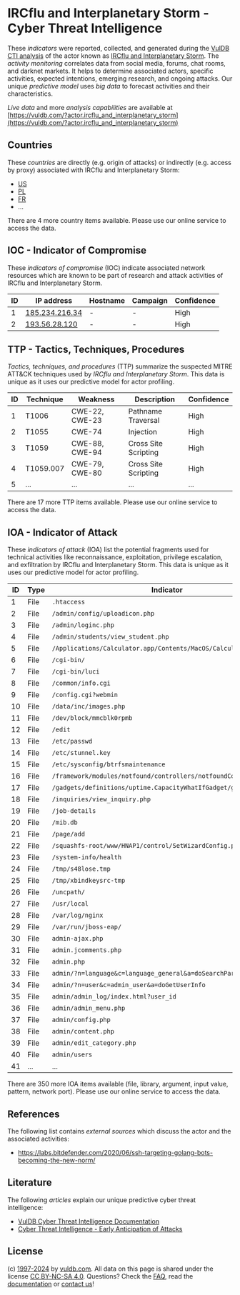 # IRCflu and Interplanetary Storm - Cyber Threat Intelligence

These _indicators_ were reported, collected, and generated during the [VulDB CTI analysis](https://vuldb.com/?kb.cti) of the actor known as [IRCflu and Interplanetary Storm](https://vuldb.com/?actor.ircflu_and_interplanetary_storm). The _activity monitoring_ correlates data from social media, forums, chat rooms, and darknet markets. It helps to determine associated actors, specific activities, expected intentions, emerging research, and ongoing attacks. Our unique _predictive model_ uses _big data_ to forecast activities and their characteristics.

_Live data_ and more _analysis capabilities_ are available at [https://vuldb.com/?actor.ircflu_and_interplanetary_storm](https://vuldb.com/?actor.ircflu_and_interplanetary_storm)

## Countries

These _countries_ are directly (e.g. origin of attacks) or indirectly (e.g. access by proxy) associated with IRCflu and Interplanetary Storm:

* [US](https://vuldb.com/?country.us)
* [PL](https://vuldb.com/?country.pl)
* [FR](https://vuldb.com/?country.fr)
* ...

There are 4 more country items available. Please use our online service to access the data.

## IOC - Indicator of Compromise

These _indicators of compromise_ (IOC) indicate associated network resources which are known to be part of research and attack activities of IRCflu and Interplanetary Storm.

ID | IP address | Hostname | Campaign | Confidence
-- | ---------- | -------- | -------- | ----------
1 | [185.234.216.34](https://vuldb.com/?ip.185.234.216.34) | - | - | High
2 | [193.56.28.120](https://vuldb.com/?ip.193.56.28.120) | - | - | High

## TTP - Tactics, Techniques, Procedures

_Tactics, techniques, and procedures_ (TTP) summarize the suspected MITRE ATT&CK techniques used by _IRCflu and Interplanetary Storm_. This data is unique as it uses our predictive model for actor profiling.

ID | Technique | Weakness | Description | Confidence
-- | --------- | -------- | ----------- | ----------
1 | T1006 | CWE-22, CWE-23 | Pathname Traversal | High
2 | T1055 | CWE-74 | Injection | High
3 | T1059 | CWE-88, CWE-94 | Cross Site Scripting | High
4 | T1059.007 | CWE-79, CWE-80 | Cross Site Scripting | High
5 | ... | ... | ... | ...

There are 17 more TTP items available. Please use our online service to access the data.

## IOA - Indicator of Attack

These _indicators of attack_ (IOA) list the potential fragments used for technical activities like reconnaissance, exploitation, privilege escalation, and exfiltration by IRCflu and Interplanetary Storm. This data is unique as it uses our predictive model for actor profiling.

ID | Type | Indicator | Confidence
-- | ---- | --------- | ----------
1 | File | `.htaccess` | Medium
2 | File | `/admin/config/uploadicon.php` | High
3 | File | `/admin/loginc.php` | High
4 | File | `/admin/students/view_student.php` | High
5 | File | `/Applications/Calculator.app/Contents/MacOS/Calculator` | High
6 | File | `/cgi-bin/` | Medium
7 | File | `/cgi-bin/luci` | High
8 | File | `/common/info.cgi` | High
9 | File | `/config.cgi?webmin` | High
10 | File | `/data/inc/images.php` | High
11 | File | `/dev/block/mmcblk0rpmb` | High
12 | File | `/edit` | Low
13 | File | `/etc/passwd` | Medium
14 | File | `/etc/stunnel.key` | High
15 | File | `/etc/sysconfig/btrfsmaintenance` | High
16 | File | `/framework/modules/notfound/controllers/notfoundController.php` | High
17 | File | `/gadgets/definitions/uptime.CapacityWhatIfGadget/getmetrics.php` | High
18 | File | `/inquiries/view_inquiry.php` | High
19 | File | `/job-details` | Medium
20 | File | `/mib.db` | Low
21 | File | `/page/add` | Medium
22 | File | `/squashfs-root/www/HNAP1/control/SetWizardConfig.php` | High
23 | File | `/system-info/health` | High
24 | File | `/tmp/s48lose.tmp` | High
25 | File | `/tmp/xbindkeysrc-tmp` | High
26 | File | `/uncpath/` | Medium
27 | File | `/usr/local` | Medium
28 | File | `/var/log/nginx` | High
29 | File | `/var/run/jboss-eap/` | High
30 | File | `admin-ajax.php` | High
31 | File | `admin.jcomments.php` | High
32 | File | `admin.php` | Medium
33 | File | `admin/?n=language&c=language_general&a=doSearchParameter` | High
34 | File | `admin/?n=user&c=admin_user&a=doGetUserInfo` | High
35 | File | `admin/admin_log/index.html?user_id` | High
36 | File | `admin/admin_menu.php` | High
37 | File | `admin/config.php` | High
38 | File | `admin/content.php` | High
39 | File | `admin/edit_category.php` | High
40 | File | `admin/users` | Medium
41 | ... | ... | ...

There are 350 more IOA items available (file, library, argument, input value, pattern, network port). Please use our online service to access the data.

## References

The following list contains _external sources_ which discuss the actor and the associated activities:

* https://labs.bitdefender.com/2020/06/ssh-targeting-golang-bots-becoming-the-new-norm/

## Literature

The following _articles_ explain our unique predictive cyber threat intelligence:

* [VulDB Cyber Threat Intelligence Documentation](https://vuldb.com/?kb.cti)
* [Cyber Threat Intelligence - Early Anticipation of Attacks](https://www.scip.ch/en/?labs.20201022)

## License

(c) [1997-2024](https://vuldb.com/?kb.changelog) by [vuldb.com](https://vuldb.com/?kb.about). All data on this page is shared under the license [CC BY-NC-SA 4.0](https://creativecommons.org/licenses/by-nc-sa/4.0/). Questions? Check the [FAQ](https://vuldb.com/?kb.faq), read the [documentation](https://vuldb.com/?kb) or [contact us](https://vuldb.com/?contact)!
